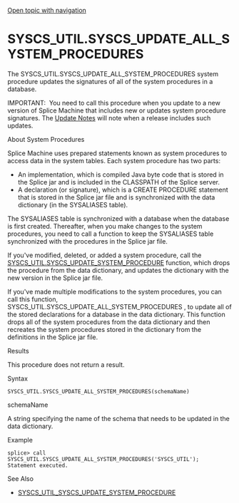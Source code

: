 [Open topic with navigation](../../../index.html#Shared/SQLReference/BuiltInSysProcs/UpdateAllSystemProcedures.html)

<a href="" id="BuiltInSysProcs.UpdateAllSystemProcedures"></a>[]()SYSCS\_UTIL.SYSCS\_UPDATE\_ALL\_SYSTEM\_PROCEDURES
====================================================================================================================

The SYSCS\_UTIL.SYSCS\_UPDATE\_ALL\_SYSTEM\_PROCEDURES system procedure updates the signatures of all of the system procedures in a database.

<span class="autonumber"><span class="noteAutoNum">IMPORTANT:  </span></span>You need to call this procedure when you update to a new version of Splice Machine that includes new or updates system procedure signatures.
The [Update Notes](../../../OnPremise/CurrentUpdateNotes.html) will note when a release includes such updates.

About System Procedures

Splice Machine uses prepared statements known as <span class="ItalicFont">system procedures</span> to access data in the system tables. Each system procedure has two parts:

-   An <span class="ItalicFont">implementation</span>, which is compiled Java byte code that is stored in the Splice jar and is included in the CLASSPATH of the Splice server.
-   A <span class="ItalicFont">declaration</span> (or <span class="ItalicFont">signature</span>), which is a CREATE PROCEDURE statement that is stored in the Splice jar file and is synchronized with the data dictionary (in the SYSALIASES table).

The <span class="CodeFont">SYSALIASES</span> table is synchronized with a database when the database is first created. Thereafter, when you make changes to the system procedures, you need to call a function to keep the <span class="CodeFont">SYSALIASES</span> table synchronized with the procedures in the Splice jar file.

If you've modified, deleted, or added a system procedure, call the <span class="CodeFont">[SYSCS\_UTIL.SYSCS\_UPDATE\_SYSTEM\_PROCEDURE](UpdateSystemProcedure.html)</span> function, which drops the procedure from the data dictionary, and updates the dictionary with the new version in the Splice jar file.

If you've made multiple modifications to the system procedures, you can call this function, <span class="CodeFont">SYSCS\_UTIL.SYSCS\_UPDATE\_ALL\_SYSTEM\_PROCEDURES </span>, to update all of the stored declarations for a database in the data dictionary. This function drops all of the system procedures from the data dictionary and then recreates the system procedures stored in the dictionary from the definitions in the Splice jar file.

Results

This procedure does not return a result.

Syntax

``` FcnSyntax
SYSCS_UTIL.SYSCS_UPDATE_ALL_SYSTEM_PROCEDURES(schemaName)
```

schemaName

A string specifying the name of the schema that needs to be updated in the data dictionary.

Example

``` Example
splice> call SYSCS_UTIL.SYSCS_UPDATE_ALL_SYSTEM_PROCEDURES('SYSCS_UTIL');
Statement executed.
```

See Also

-   [<span class="CodeFont">SYSCS\_UTIL\_SYSCS\_UPDATE\_SYSTEM\_PROCEDURE</span>](#)

 


